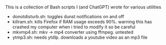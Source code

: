 This is a collection of Bash scripts I (and ChatGPT) wrote for various utilities

- donotdisturb.sh: toggles dunst notifications on and off
- killram.sh: kills Firefox if RAM usage exceeds 90%. warning this has crashed my computer when i tried to modify it so be careful
- mkvmp4.sh: mkv -> mp4 converter using ffmpeg. untested
- ytmp3.sh: needs ytdlp. downloads a youtube video as an mp3 file
